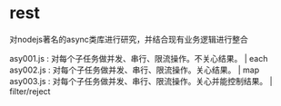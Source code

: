 rest
====

对nodejs著名的async类库进行研究，并结合现有业务逻辑进行整合

asy001.js : 对每个子任务做并发、串行、限流操作。不关心结果。        | each<br />
asy002.js : 对每个子任务做并发、串行、限流操作。关心结果。          | map<br />
asy003.js : 对每个子任务做并发、串行、限流操作。关心并能控制结果。   | filter/reject<br />